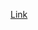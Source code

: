 [Link](https://www.udemy.com/course/jenkins-cicd-25-jenkinsfile-3-projects-interview-prep/?couponCode=KARANGUPTA)
